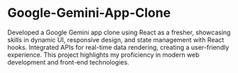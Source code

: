 # Google-Gemini-App-Clone
 Developed a Google Gemini app clone using React as a fresher, showcasing skills in dynamic UI, responsive design, and state management with React hooks. Integrated APIs for real-time data rendering, creating a user-friendly experience. This project highlights my proficiency in modern web development and front-end technologies.
